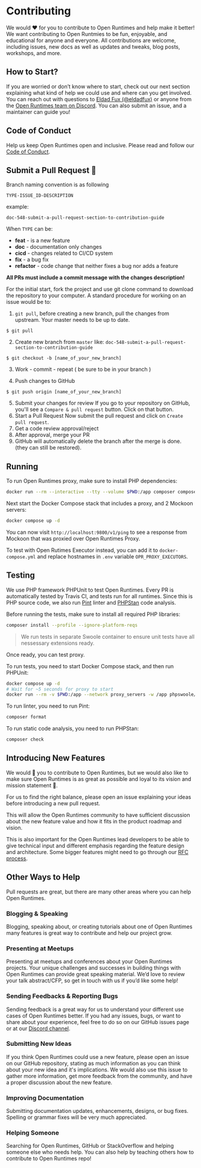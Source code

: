 # Contributing

We would ❤️ for you to contribute to Open Runtimes and help make it better! We want contributing to Open Runtmies to be fun, enjoyable, and educational for anyone and everyone. All contributions are welcome, including issues, new docs as well as updates and tweaks, blog posts, workshops, and more.

## How to Start?

If you are worried or don’t know where to start, check out our next section explaining what kind of help we could use and where can you get involved. You can reach out with questions to [Eldad Fux (@eldadfux)](https://twitter.com/eldadfux) or anyone from the [Open Runtimes team on Discord](https://discord.gg/mkZcevnxuf). You can also submit an issue, and a maintainer can guide you!

## Code of Conduct

Help us keep Open Runtimes open and inclusive. Please read and follow our [Code of Conduct](/CODE_OF_CONDUCT.md).

## Submit a Pull Request 🚀

Branch naming convention is as following

`TYPE-ISSUE_ID-DESCRIPTION`

example:

```
doc-548-submit-a-pull-request-section-to-contribution-guide
```

When `TYPE` can be:

- **feat** - is a new feature
- **doc** - documentation only changes
- **cicd** - changes related to CI/CD system
- **fix** - a bug fix
- **refactor** - code change that neither fixes a bug nor adds a feature

**All PRs must include a commit message with the changes description!**

For the initial start, fork the project and use git clone command to download the repository to your computer. A standard procedure for working on an issue would be to:

1. `git pull`, before creating a new branch, pull the changes from upstream. Your master needs to be up to date.

```
$ git pull
```

2. Create new branch from `master` like: `doc-548-submit-a-pull-request-section-to-contribution-guide`<br/>

```
$ git checkout -b [name_of_your_new_branch]
```

3. Work - commit - repeat ( be sure to be in your branch )

4. Push changes to GitHub

```
$ git push origin [name_of_your_new_branch]
```

5. Submit your changes for review
   If you go to your repository on GitHub, you'll see a `Compare & pull request` button. Click on that button.
6. Start a Pull Request
   Now submit the pull request and click on `Create pull request`.
7. Get a code review approval/reject
8. After approval, merge your PR
9. GitHub will automatically delete the branch after the merge is done. (they can still be restored).

## Running

To run Open Runtimes proxy, make sure to install PHP dependencies:

```bash
docker run --rm --interactive --tty --volume $PWD:/app composer composer install --profile --ignore-platform-reqs
```

Next start the Docker Compose stack that includes a proxy, and 2 Mockoon servers:

```bash
docker compose up -d
```

You can now visit `http://localhost:9800/v1/ping` to see a response from Mockoon that was proxied over Open Runtimes Proxy.

To test with Open Rutimes Executor instead, you can add it to `docker-compose.yml` and replace hostnames in `.env` variable `OPR_PROXY_EXECUTORS`.

## Testing

We use PHP framework PHPUnit to test Open Runtimes. Every PR is automatically tested by Travis CI, and tests run for all runtimes. Since this is PHP source code, we also run [Pint](https://github.com/laravel/pint) linter and [PHPStan](https://phpstan.org/) code analysis.

Before running the tests, make sure to install all required PHP libraries:

```bash
composer install --profile --ignore-platform-reqs
```

> We run tests in separate Swoole container to ensure unit tests have all nessessary extensions ready.

Once ready, you can test proxy.

To run tests, you need to start Docker Compose stack, and then run PHPUnit:

```bash
docker compose up -d
# Wait for ~5 seconds for proxy to start
docker run --rm -v $PWD:/app --network proxy_servers -w /app phpswoole/swoole:4.8.12-php8.0-alpine sh -c \ "composer test"
```

To run linter, you need to run Pint:

```bash
composer format
```

To run static code analysis, you need to run PHPStan:

```bash
composer check
```

## Introducing New Features

We would 💖 you to contribute to Open Runtimes, but we would also like to make sure Open Runtimes is as great as possible and loyal to its vision and mission statement 🙏.

For us to find the right balance, please open an issue explaining your ideas before introducing a new pull request.

This will allow the Open Runtimes community to have sufficient discussion about the new feature value and how it fits in the product roadmap and vision.

This is also important for the Open Runtimes lead developers to be able to give technical input and different emphasis regarding the feature design and architecture. Some bigger features might need to go through our [RFC process](https://github.com/appwrite/rfc).

## Other Ways to Help

Pull requests are great, but there are many other areas where you can help Open Runtimes.

### Blogging & Speaking

Blogging, speaking about, or creating tutorials about one of Open Runtimes many features is great way to contribute and help our project grow.

### Presenting at Meetups

Presenting at meetups and conferences about your Open Runtimes projects. Your unique challenges and successes in building things with Open Runtimes can provide great speaking material. We’d love to review your talk abstract/CFP, so get in touch with us if you’d like some help!

### Sending Feedbacks & Reporting Bugs

Sending feedback is a great way for us to understand your different use cases of Open Runtimes better. If you had any issues, bugs, or want to share about your experience, feel free to do so on our GitHub issues page or at our [Discord channel](https://discord.gg/mkZcevnxuf).

### Submitting New Ideas

If you think Open Runtimes could use a new feature, please open an issue on our GitHub repository, stating as much information as you can think about your new idea and it's implications. We would also use this issue to gather more information, get more feedback from the community, and have a proper discussion about the new feature.

### Improving Documentation

Submitting documentation updates, enhancements, designs, or bug fixes. Spelling or grammar fixes will be very much appreciated.

### Helping Someone

Searching for Open Runtimes, GitHub or StackOverflow and helping someone else who needs help. You can also help by teaching others how to contribute to Open Runtimes repo!